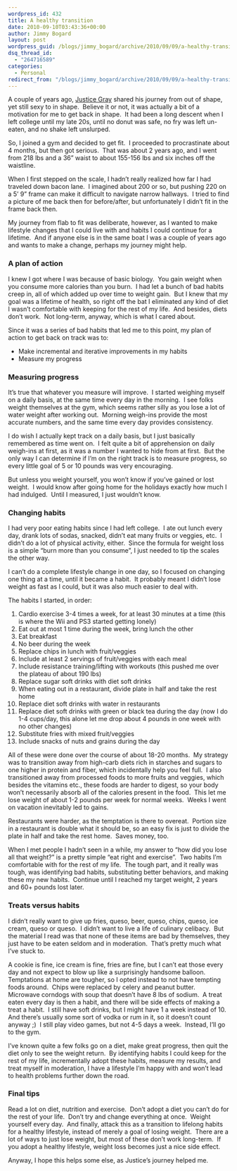 ```yaml
---
wordpress_id: 432
title: A healthy transition
date: 2010-09-10T03:43:36+00:00
author: Jimmy Bogard
layout: post
wordpress_guid: /blogs/jimmy_bogard/archive/2010/09/09/a-healthy-transition.aspx
dsq_thread_id:
  - "264716589"
categories:
  - Personal
redirect_from: "/blogs/jimmy_bogard/archive/2010/09/09/a-healthy-transition.aspx/"
---
```

A couple of years ago, [Justice Gray](http://graysmatter.codivation.com/) shared his journey from out of shape, yet still sexy to in shape.&#160; Believe it or not, it was actually a bit of a motivation for me to get back in shape.&#160; It had been a long descent when I left college until my late 20s, until no donut was safe, no fry was left un-eaten, and no shake left unslurped.

So, I joined a gym and decided to get fit.&#160; I proceeded to procrastinate about 4 months, but then got serious.&#160; That was about 2 years ago, and I went from 218 lbs and a 36” waist to about 155-156 lbs and six inches off the waistline.

When I first stepped on the scale, I hadn’t really realized how far I had traveled down bacon lane.&#160; I imagined about 200 or so, but pushing 220 on a 5’ 9” frame can make it difficult to navigate narrow hallways.&#160; I tried to find a picture of me back then for before/after, but unfortunately I didn’t fit in the frame back then.

My journey from flab to fit was deliberate, however, as I wanted to make lifestyle changes that I could live with and habits I could continue for a lifetime.&#160; And if anyone else is in the same boat I was a couple of years ago and wants to make a change, perhaps my journey might help.

### A plan of action

I knew I got where I was because of basic biology.&#160; You gain weight when you consume more calories than you burn.&#160; I had let a bunch of bad habits creep in, all of which added up over time to weight gain.&#160; But I knew that my goal was a lifetime of health, so right off the bat I eliminated any kind of diet I wasn’t comfortable with keeping for the rest of my life.&#160; And besides, diets don’t work.&#160; Not long-term, anyway, which is what I cared about.

Since it was a series of bad habits that led me to this point, my plan of action to get back on track was to:

  * Make incremental and iterative improvements in my habits
  * Measure my progress

### Measuring progress

It’s true that whatever you measure will improve.&#160; I started weighing myself on a daily basis, at the same time every day in the morning.&#160; I see folks weight themselves at the gym, which seems rather silly as you lose a lot of water weight after working out.&#160; Morning weigh-ins provide the most accurate numbers, and the same time every day provides consistency.

I do wish I actually kept track on a daily basis, but I just basically remembered as time went on.&#160; I felt quite a bit of apprehension on daily weigh-ins at first, as it was a number I wanted to hide from at first.&#160; But the only way I can determine if I’m on the right track is to measure progress, so every little goal of 5 or 10 pounds was very encouraging.

But unless you weight yourself, you won’t know if you’ve gained or lost weight.&#160; I would know after going home for the holidays exactly how much I had indulged.&#160; Until I measured, I just wouldn’t know.

### Changing habits

I had very poor eating habits since I had left college.&#160; I ate out lunch every day, drank lots of sodas, snacked, didn’t eat many fruits or veggies, etc.&#160; I didn’t do a lot of physical activity, either.&#160; Since the formula for weight loss is a simple “burn more than you consume”, I just needed to tip the scales the other way.

I can’t do a complete lifestyle change in one day, so I focused on changing one thing at a time, until it became a habit.&#160; It probably meant I didn’t lose weight as fast as I could, but it was also much easier to deal with.

The habits I started, in order:

  1. Cardio exercise 3-4 times a week, for at least 30 minutes at a time (this is where the Wii and PS3 started getting lonely)
  2. Eat out at most 1 time during the week, bring lunch the other
  3. Eat breakfast
  4. No beer during the week
  5. Replace chips in lunch with fruit/veggies
  6. Include at least 2 servings of fruit/veggies with each meal
  7. Include resistance training/lifting with workouts (this pushed me over the plateau of about 190 lbs)
  8. Replace sugar soft drinks with diet soft drinks
  9. When eating out in a restaurant, divide plate in half and take the rest home
 10. Replace diet soft drinks with water in restaurants
 11. Replace diet soft drinks with green or black tea during the day (now I do 1-4 cups/day, this alone let me drop about 4 pounds in one week with no other changes)
 12. Substitute fries with mixed fruit/veggies
 13. Include snacks of nuts and grains during the day

All of these were done over the course of about 18-20 months.&#160; My strategy was to transition away from high-carb diets rich in starches and sugars to one higher in protein and fiber, which incidentally help you feel full.&#160; I also transitioned away from processed foods to more fruits and veggies, which besides the vitamins etc., these foods are harder to digest, so your body won’t necessarily absorb all of the calories present in the food.&#160; This let me lose weight of about 1-2 pounds per week for normal weeks.&#160; Weeks I went on vacation inevitably led to gains.

Restaurants were harder, as the temptation is there to overeat.&#160; Portion size in a restaurant is double what it should be, so an easy fix is just to divide the plate in half and take the rest home.&#160; Saves money, too.

When I met people I hadn’t seen in a while, my answer to “how did you lose all that weight?” is a pretty simple “eat right and exercise”.&#160; Two habits I’m comfortable with for the rest of my life.&#160; The tough part, and it really was tough, was identifying bad habits, substituting better behaviors, and making these my new habits.&#160; Continue until I reached my target weight, 2 years and 60+ pounds lost later.

### Treats versus habits

I didn’t really want to give up fries, queso, beer, queso, chips, queso, ice cream, queso or queso.&#160; I didn’t want to live a life of culinary celibacy.&#160; But the material I read was that none of these items are bad by themselves, they just have to be eaten seldom and in moderation.&#160; That’s pretty much what I’ve stuck to.

A cookie is fine, ice cream is fine, fries are fine, but I can’t eat those every day and not expect to blow up like a surprisingly handsome balloon.&#160; Temptations at home are tougher, so I opted instead to not have tempting foods around.&#160; Chips were replaced by celery and peanut butter.&#160; Microwave corndogs with soup that doesn’t have 8 lbs of sodium.&#160; A treat eaten every day is then a habit, and there will be side effects of making a treat a habit.&#160; I still have soft drinks, but I might have 1 a week instead of 10.&#160; And there’s usually some sort of vodka or rum in it, so it doesn’t count anyway ;)&#160; I still play video games, but not 4-5 days a week.&#160; Instead, I’ll go to the gym.

I’ve known quite a few folks go on a diet, make great progress, then quit the diet only to see the weight return.&#160; By identifying habits I could keep for the rest of my life, incrementally adopt these habits, measure my results, and treat myself in moderation, I have a lifestyle I’m happy with and won’t lead to health problems further down the road.

### 

### Final tips

Read a lot on diet, nutrition and exercise.&#160; Don’t adopt a diet you can’t do for the rest of your life.&#160; Don’t try and change everything at once.&#160; Weight yourself every day.&#160; And finally, attack this as a transition to lifelong habits for a healthy lifestyle, instead of merely a goal of losing weight.&#160; There are a lot of ways to just lose weight, but most of these don’t work long-term.&#160; If you adopt a healthy lifestyle, weight loss becomes just a nice side effect.

Anyway, I hope this helps some else, as Justice’s journey helped me.